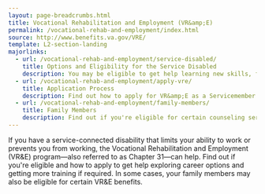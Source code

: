 ```yaml
---
layout: page-breadcrumbs.html
title: Vocational Rehabilitation and Employment (VR&amp;E)
permalink: /vocational-rehab-and-employment/index.html
source: http://www.benefits.va.gov/VRE/
template: L2-section-landing
majorlinks:
  - url: /vocational-rehab-and-employment/service-disabled/
    title: Options and Eligibility for the Service Disabled
    description: You may be eligible to get help learning new skills, finding a new job, getting educational counseling, or returning to your former job. Choose your VR&E track. 
  - url: /vocational-rehab-and-employment/apply-vre/
    title: Application Process
    description: Find out how to apply for VR&amp;E as a Servicemember or Veteran.
  - url: /vocational-rehab-and-employment/family-members/
    title: Family Members
    description: Find out if you're eligible for certain counseling services, training, and education benefits.
---
```


<div class="va-introtext">

If you have a service-connected disability that limits your ability to work or prevents you from working, the Vocational Rehabilitation and Employment (VR&amp;E) program—also referred to as Chapter 31—can help. Find out if you're eligible and how to apply to get help exploring career options and getting more training if required. In some cases, your family members may also be eligible for certain VR&E benefits. 

</div>
